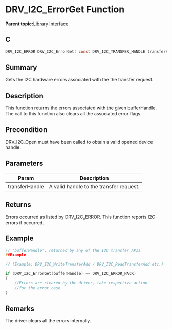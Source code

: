 # DRV\_I2C\_ErrorGet Function

**Parent topic:**[Library Interface](GUID-5A5146D2-73C2-43B1-8ADE-95E0184AF1A5.md)

## C

```c
DRV_I2C_ERROR DRV_I2C_ErrorGet( const DRV_I2C_TRANSFER_HANDLE transferHandle )
```

## Summary

Gets the I2C hardware errors associated with the the transfer request.

## Description

This function returns the errors associated with the given bufferHandle.<br />The call to this function also clears all the associated error flags.

## Precondition

DRV\_I2C\_Open must have been called to obtain a valid opened device handle.

## Parameters

|Param|Description|
|-----|-----------|
|transferHandle|A valid handle to the transfer request.|

## Returns

Errors occurred as listed by DRV\_I2C\_ERROR. This function reports I2C errors if occurred.

## Example

```c
// 'bufferHandle', returned by any of the I2C transfer APIs
##Example

// (Example: DRV_I2C_WriteTransferAdd / DRV_I2C_ReadTransferAdd etc.)

if (DRV_I2C_ErrorGet(bufferHandle) == DRV_I2C_ERROR_NACK)
{
    //Errors are cleared by the driver, take respective action
    //for the error case.
}
```

## Remarks

The driver clears all the errors internally.

